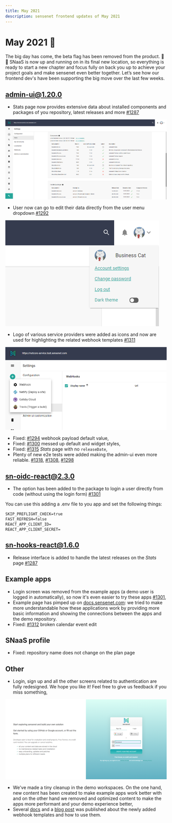 ```yaml
---
title: May 2021
description: sensenet frontend updates of May 2021
---
```


# May 2021 🙌

The big day has come, the beta flag has been removed from the product. 🎉🥳 SNaaS is now up and running on in its final new location, so everything is ready to start a new chapter and focus fully on back you up to achieve your project goals and make sensenet even better together. Let’s see how our frontend dev's have been supporting the big move over the last few weeks.

## admin-ui@1.20.0

- Stats page now provides extensive data about installed components and packages of you repository, latest releases and more [#1287](https://github.com/SenseNet/sn-client/pull/1287) 

![Stats page](../img/updates/stats-page.png)

- User now can go to edit their data directly from the user menu dropdown [#1292](https://github.com/SenseNet/sn-client/pull/1292)

![Account settings](../img/updates/account-settings-menu.png)

- Logo of various service providers were added as icons and now are used for highlighting the related webhook templates [#1311](https://github.com/SenseNet/sn-client/pull/1311)

![Webhook template icons](../img/updates/webhook-template-icons.png)

- Fixed: [#1294](https://github.com/SenseNet/sn-client/pull/1294) webhook payload default value,
- Fixed: [#1300](https://github.com/sensenet/sn-client/issues/1300) messed up default and widget styles,
- Fixed: [#1315](https://github.com/SenseNet/sn-client/pull/1315) *Stats* page with no `releaseDate`,
- Plenty of new e2e tests were added making the admin-ui even more reliable. [#1318](https://github.com/SenseNet/sn-client/pull/1318), [#1308](https://github.com/SenseNet/sn-client/pull/1308), [#1298](https://github.com/SenseNet/sn-client/pull/1298)

## sn-oidc-react@2.3.0

- The option has been added to the package to login a user directly from code (without using the login form) [#1301](https://github.com/SenseNet/sn-client/pull/1301)

You can use this adding a .env file to you app and set the following things:

```
SKIP_PREFLIGHT_CHECK=true
FAST_REFRESH=false
REACT_APP_CLIENT_ID=
REACT_APP_CLIENT_SECRET=
```

## sn-hooks-react@1.6.0

- Release interface is added to handle the latest releases on the *Stats* page [#1287](https://github.com/SenseNet/sn-client/pull/1287) 

## Example apps

- Login screen was removed from the example apps (a demo user is logged in automatically), so now it's even easier to try these apps [#1301](https://github.com/SenseNet/sn-client/pull/1301),
- Example page has pimped up on [docs.sensenet.com](https://docs.sensenet.com/example-apps): we tried to make more understandable how these applications work by providing more basic information and showing the connections between the apps and the demo repository.
- Fixed: [#1312](https://github.com/SenseNet/sn-client/pull/1312) broken calendar event edit

## SNaaS profile

- Fixed: repository name does not change on the plan page

## Other

- Login, sign up and all the other screens related to authentication are fully redesigned. We hope you like it! Feel free to give us feedback if you miss something,

![The new signup page](../img/updates/signup-page.png)

- We've made a tiny cleanup in the demo workspaces. On the one hand, new content has been created to make example apps work better with and on the other hand we removed and optimized content to make the apps more performant and your demo experience better,
- Several [docs](https://docs.sensenet.com/integrations/webhook) and a [blog post](https://medium.com/sensenet/automate-static-site-builds-with-sensenet-webhooks-9d2f6bdf5067) was published about the newly added webhook templates and how to use them. 

